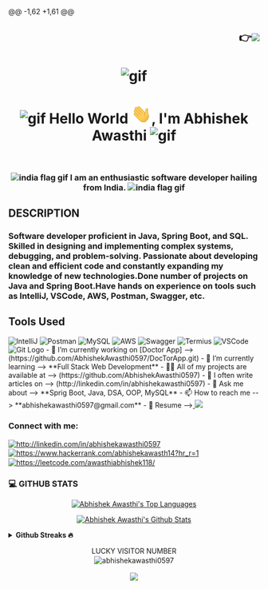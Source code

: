@@ -1,62 +1,61 @@
<h2 align="right">👉<a href="https://drive.google.com/file/d/1igO8oLeIBQ6M3cDSsx7LYjuLDjGkLrxt/view?usp=share_link"><img width="100"src="https://encrypted-tbn0.gstatic.com/images?q=tbn:ANd9GcTB4UElvOe_MgXaCy-Ot2OAxvihSy_W2TisPg&usqp=CAU"> </a></h2>
<h1 align="center"><img alt="gif" src="https://cdna.artstation.com/p/assets/images/images/060/460/880/original/pixel-jeff-chill-mario-2023-2.gif?1678633376"></h1>
<h1 align="center"> <img alt="gif" height="30" src="https://media2.giphy.com/media/v1.Y2lkPTc5MGI3NjExNzFiNjMzOTBiYzUyOGFmNTVlZDFmMmI0ZDE3NGE5ZjA3YWZiMDYxMSZjdD1n/LtiTOVzhzvGuXaea2m/giphy.gif"> Hello World <img src="https://raw.githubusercontent.com/ABSphreak/ABSphreak/master/gifs/Hi.gif" width="40px" />, I'm Abhishek Awasthi <img alt="gif" height="30" src="https://media2.giphy.com/media/v1.Y2lkPTc5MGI3NjExNzFiNjMzOTBiYzUyOGFmNTVlZDFmMmI0ZDE3NGE5ZjA3YWZiMDYxMSZjdD1n/LtiTOVzhzvGuXaea2m/giphy.gif">
<img width="80%" align="center" height="1" src="./assets/bar.gif" /></h1>
<h3 align="center"> <img alt="india flag gif" height="30" src="https://media3.giphy.com/media/9Gnbm29r7ftUA/200w.webp?cid=ecf05e473za3p49dhmp93wv3n7teyh3wcpip91uh83ll8x4w&rid=200w.webp&ct=g"> I am an enthusiastic software developer hailing from India.
<img alt="india flag gif" height="30" src="https://media3.giphy.com/media/9Gnbm29r7ftUA/200w.webp?cid=ecf05e473za3p49dhmp93wv3n7teyh3wcpip91uh83ll8x4w&rid=200w.webp&ct=g">
</h3>
<h2> DESCRIPTION</h2>
<h3> Software developer proficient in Java, Spring Boot, and SQL. Skilled in designing and implementing complex systems, debugging, and problem-solving. Passionate about developing clean and efficient code and constantly expanding my knowledge of new technologies.Done number of projects on Java and Spring Boot.Have hands on experience on tools such as IntelliJ, VSCode, AWS, Postman, Swagger, etc.</h3>
<h2>Tools Used</h2>
<p> 
  <img alt="IntelliJ" height="80" src="https://upload.wikimedia.org/wikipedia/commons/thumb/9/9c/IntelliJ_IDEA_Icon.svg/1200px-IntelliJ_IDEA_Icon.svg.png">
 <img alt="Postman" height="80" src="https://yt3.googleusercontent.com/X-rhKMndFm9hT9wIaJns1StBfGbFdLTkAROwm4UZ3n9ucrBky5CFIeeZhSszFXBgQjItzCD0SA=s900-c-k-c0x00ffffff-no-rj">
  <img alt="MySQL" height="80" src="https://static.techspot.com/images2/downloads/topdownload/2020/01/2020-01-28-ts3_thumbs-c3e.png">
  <img alt="AWS" height="80"width="130" src="https://encrypted-tbn0.gstatic.com/images?q=tbn:ANd9GcTzHh7PNuA9yT-5EmSjEgAgWIS75qns2X5RgQ&usqp=CAU">
  <img alt="Swagger" height="80" src="https://static1.smartbear.co/swagger/media/blog/swagger-editor-blog_575x300.png?ext=.png">
<img alt="Termius" height="80" src="https://encrypted-tbn0.gstatic.com/images?q=tbn:ANd9GcTXnsBo5j-tjCktTgM00WclTU4z0o1dNU2V1Pho-vQHl2WnL3iKZuOL40bmM2ZaM4MmE44&usqp=CAU">
  <img alt="VSCode" height="80" src="https://blog.cloudanalogy.com/wp-content/uploads/2020/03/vsc-01.jpg">
  <img alt="Git Logo" height="80" width="120" src="https://encrypted-tbn0.gstatic.com/images?q=tbn:ANd9GcRrNey0NJUuet7oxT37OiO795Ldq9G_wpGEaw&usqp=CAU">
- 🔭 I’m currently working on [Doctor App] -->(https://github.com/AbhishekAwasthi0597/DocTorApp.git)
- 🌱 I’m currently learning --> **Full Stack Web Development**
- 👨‍💻 All of my projects are available at --> (https://github.com/AbhishekAwasthi0597)
- 📝 I often write articles on --> (http://linkedin.com/in/abhishekawasthi0597)
- 💬 Ask me about --> **Sprig Boot, Java, DSA, OOP, MySQL**
- 📫 How to reach me --> **abhishekawasthi0597@gmail.com**
- 📄 Resume --><a href="https://docs.google.com/document/d/14CHlsED4IkxtIO8wQU0BwOvxGvuDHlkIyDI6ET0nYyE/edit"> <img height="100" src="https://cdn.iconscout.com/icon/free/png-256/resume-1956282-1650445.png"></a>
<h3 align="left">Connect with me:</h3>
<p align="left">
<a href="http://linkedin.com/in/abhishekawasthi0597" target="blank"><img align="center" src="https://raw.githubusercontent.com/rahuldkjain/github-profile-readme-generator/master/src/images/icons/Social/linked-in-alt.svg" alt="http://linkedin.com/in/abhishekawasthi0597" height="30" width="40" /></a>
<a href="https://www.hackerrank.com/abhishekawasth14?hr_r=1" target="blank"><img align="center" src="https://raw.githubusercontent.com/rahuldkjain/github-profile-readme-generator/master/src/images/icons/Social/hackerrank.svg" alt="https://www.hackerrank.com/abhishekawasth14?hr_r=1" height="30" width="40" /></a>
<a href="https://leetcode.com/awasthiabhishek118/" target="blank"><img align="center" src="https://raw.githubusercontent.com/rahuldkjain/github-profile-readme-generator/master/src/images/icons/Social/leet-code.svg" alt="https://leetcode.com/awasthiabhishek118/" height="30" width="40" /></a>
</p>
<h3> 💻 GITHUB STATS</h3>
<p align="center"><a href="#"><img alt="Abhishek Awasthi's Top Languages" src="https://github-readme-stats.vercel.app/api/top-langs?username=abhishekawasthi0597&show_icons=true&theme=merko" height="192px" width="360px"></a><br>
</p>
  <p align="center">
  <a href="#"><img alt="Abhishek Awasthi's Github Stats" src=https://github-readme-stats.vercel.app/api?username=abhishekawasthi0597&theme=merko&show_icons=true" height="192px" width="430px"></a>
  </p>
  
<details>	
  <summary><b> Github Streaks 🔥</b></summary><br>
  <p align="center">
  <a href="#"><img width="500px" src="https://github-readme-streak-stats.herokuapp.com/?user=abhishekawasthi0597&hide_border=true&theme=merko"></a></p>
</details>


<p align="center">LUCKY VISITOR NUMBER</br><img title="title" align="center" alt="abhishekawasthi0597" width="200" src="https://profile-counter.glitch.me/abhishekawasthi0597/count.svg" /></p>

<p align="center">
    <img align="center" width="550px" src="https://user-images.githubusercontent.com/6468571/156074492-bfefbd6c-0545-4f0a-9823-b73b11871e83.png" />
</p>
